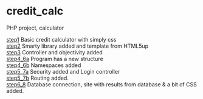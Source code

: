 # credit_calc
PHP project, calculator

<a href="https://github.com/kuba1199/credit_calc/tree/step1">step1</a> Basic credit calculator with simply css</br>
<a href="https://github.com/kuba1199/credit_calc/tree/step2">step2</a> Smarty library added and template from HTML5up</br>
<a href="https://github.com/kuba1199/credit_calc/tree/step3">step3</a> Controller and objectivity added</br>
<a href="https://github.com/kuba1199/credit_calc/tree/step4_6a">step4_6a</a> Program has a new structure</br>
<a href="https://github.com/kuba1199/credit_calc/tree/Step4_6b">step4_6b</a> Namespaces added</br>
<a href="https://github.com/kuba1199/credit_calc/tree/step5_7a">step5_7a</a> Security added and Login controller</br>
<a href="https://github.com/kuba1199/credit_calc/tree/step5_7b">step5_7b</a> Routing added.</br>
<a href="https://github.com/kuba1199/credit_calc/tree/step6_8">step6_8</a> Database connection, site with results from database & a bit of CSS added.</br>
